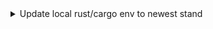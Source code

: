 <details>
    <summary>Update local rust/cargo env to newest stand</summary>

## project setup for easy to used

### update rust of latest stable version

```bash
rustup update
```

### update all rust extension

#### install cargo-update

```bash
cargo install cargo-update
```

#### Self-update of cargo-update

- cargo-update will update itself seamlessly on Linux and Windows.

```bash
cargo update
```

#### update all extension

```bash
cargo install update -- -a
```

- error: there is nothing to install in `update v0.0.0`, because it has no binaries
Where there is nothing, nothing can be updated

### check all necessary plugins installed

```bash
ls -la  ~/.cargo/bin/
```

### check cargo-edit

#### check is already installed and with which version

```bash
cargo install --list |grep cargo-edit
```

#### install cargo install /w command cargo add

```bash
cargo install cargo-edit
```

#### update any/all packages of akt project

```bash
cargo update
```

## rust switch from stable to nightly and back [found here](https://stackoverflow.com/questions/58226545/how-to-switch-between-rust-toolchains)

### find out which version is on start

```bash
rustc --version
```

### switch to nightly

```bash
rustup override set nightly
```

### switch to stable

```bash
rustup override set stable
```

</details>
